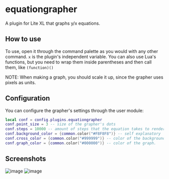 # equationgrapher
A plugin for Lite XL that graphs y/x equations.

## How to use
To use, open it through the command palette as you would with any other command.
`x` is the plugin's independent variable.
You can also use Lua's functions, but you need to wrap them inside parentheses and then call them, like `(function)()`

NOTE: When making a graph, you should scale it up, since the grapher uses pixels as units.

## Configuration

You can configure the grapher's settings through the user module:

```lua
local conf = config.plugins.equationgrapher
conf.point_size = 3 -- size of the grapher's dots
conf.steps = 10000 -- amount of steps that the equation takes to render
conf.background_color = {common.color("#F8F8F8")} -- self explanatory
conf.cross_color = {common.color("#999999")} -- color of the background's cross.
conf.graph_color = {common.color("#000000")} -- color of the graph.
```
## Screenshots

![image](https://user-images.githubusercontent.com/70547062/157131397-8264e99d-2329-4294-b9eb-f26afe55baeb.png)
![image](https://user-images.githubusercontent.com/70547062/157131390-5a70e713-fcce-4732-96e4-31abe4add608.png)
